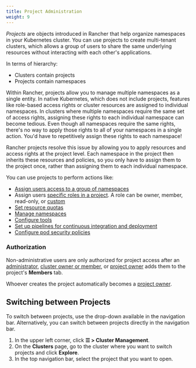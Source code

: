 ```yaml
---
title: Project Administration
weight: 9
---
```


_Projects_ are objects introduced in Rancher that help organize namespaces in your Kubernetes cluster. You can use projects to create multi-tenant clusters, which allows a group of users to share the same underlying resources without interacting with each other's applications.

In terms of hierarchy:

- Clusters contain projects
- Projects contain namespaces

Within Rancher, projects allow you to manage multiple namespaces as a single entity. In native Kubernetes, which does not include projects, features like role-based access rights or cluster resources are assigned to individual namespaces. In clusters where multiple namespaces require the same set of access rights, assigning these rights to each individual namespace can become tedious. Even though all namespaces require the same rights, there's no way to apply those rights to all of your namespaces in a single action. You'd have to repetitively assign these rights to each namespace!

Rancher projects resolve this issue by allowing you to apply resources and access rights at the project level. Each namespace in the project then inherits these resources and policies, so you only have to assign them to the project once, rather than assigning them to each individual namespace.

You can use projects to perform actions like:

- [Assign users access to a group of namespaces](https://rancher.com/docs/rancher/v2.6/en/project-admin/project-members)
- Assign users [specific roles in a project](https://rancher.com/docs/rancher/v2.6/en/admin-settings/rbac/cluster-project-roles/#project-roles). A role can be owner, member, read-only, or [custom](https://rancher.com/docs/rancher/v2.6/en/admin-settings/rbac/default-custom-roles/)
- [Set resource quotas](https://rancher.com/docs/rancher/v2.6/en/project-admin/resource-quotas/)
- [Manage namespaces](https://rancher.com/docs/rancher/v2.6/en/project-admin/namespaces/)
- [Configure tools](https://rancher.com/docs/rancher/v2.6/en/project-admin/tools/)
- [Set up pipelines for continuous integration and deployment](https://rancher.com/docs/rancher/v2.6/en/project-admin/pipelines)
- [Configure pod security policies](https://rancher.com/docs/rancher/v2.6/en/project-admin/pod-security-policies)

### Authorization

Non-administrative users are only authorized for project access after an [administrator](https://rancher.com/docs/rancher/v2.6/en/admin-settings/rbac/global-permissions/), [cluster owner or member](https://rancher.com/docs/rancher/v2.6/en/admin-settings/rbac/cluster-project-roles/#cluster-roles), or [project owner](https://rancher.com/docs/rancher/v2.6/en/admin-settings/rbac/cluster-project-roles/#project-roles) adds them to the project's **Members** tab.

Whoever creates the project automatically becomes a [project owner](https://rancher.com/docs/rancher/v2.6/en/admin-settings/rbac/cluster-project-roles/#project-roles).

## Switching between Projects

To switch between projects, use the drop-down available in the navigation bar. Alternatively, you can switch between projects directly in the navigation bar.

1. In the upper left corner, click **☰ \> Cluster Management**.
1. On the **Clusters** page, go to the cluster where you want to switch projects and click **Explore**.
1. In the top navigation bar, select the project that you want to open.
